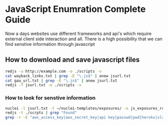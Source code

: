 # JavaScript Enumration Complete Guide
Now a days websites use different frameworks and api's which require external client side interaction and all. There is a high possibility that we can find senstive information through javascript

## How to download and save javascript files
```bash
redjs -u http://example.com -o ./scripts -v
cat wayback_links.txt | grep -E "\.js$" | anew jsurl.txt
cat gau_url.txt | grep -E "\.js$" | anew jsurl.txt
redjs -f jsurl.txt -o ./scripts -v 
```

### How to look for senstive information 
```bash
nuclei -l jsurl.txt -t ~/nuclei-templates/exposures/ -o js_exposures_results.txt
redjs -t ./scrpts | grep "Found"
grep -r -E "aws_access_key|aws_secret_key|api key|passwd|pwd|heroku|slack|firebase|swagger|aws_secret_key|aws key|password|ftp password|jdbc|db|sql|secret jet|config|admin|pwd|json|gcp|htaccess|.env|ssh key|.git|access key|secret token|oauth_token|oauth_token_secret" /path/to/directory/*.js

```
